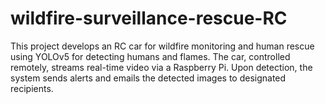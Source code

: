 # wildfire-surveillance-rescue-RC
This project develops an RC car for wildfire monitoring and human rescue using YOLOv5 for detecting humans and flames. The car, controlled remotely, streams real-time video via a Raspberry Pi. Upon detection, the system sends alerts and emails the detected images to designated recipients.
